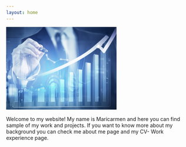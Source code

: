 ```yaml
---
layout: home
---
```

<img src="/images/mainimage.png" width="300">


Welcome to my website! My name is Maricarmen and here you can find sample of my work and projects.
If you want to know more about my background you can check me about me page and my CV- Work experience page.


